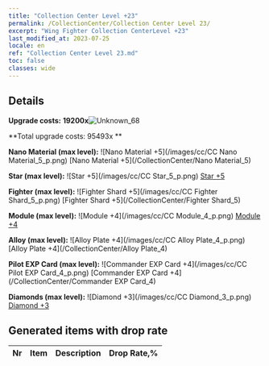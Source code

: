 ```yaml
---
title: "Collection Center Level +23"
permalink: /CollectionCenter/Collection Center Level 23/
excerpt: "Wing Fighter Collection CenterLevel +23"
last_modified_at: 2023-07-25
locale: en
ref: "Collection Center Level 23.md"
toc: false
classes: wide
---
```



## Details

 **Upgrade costs:** **19200x**![Unknown_68](/images/item/bh_img25_p.png)

 **Total upgrade costs: 95493x **

 **Nano Material (max level):** ![Nano Material +5](/images/cc/CC Nano Material_5_p.png) [Nano Material +5](/CollectionCenter/Nano Material_5)

 **Star (max level):** ![Star +5](/images/cc/CC Star_5_p.png) [Star +5](/CollectionCenter/Star_5)

 **Fighter (max level):** ![Fighter Shard +5](/images/cc/CC Fighter Shard_5_p.png) [Fighter Shard +5](/CollectionCenter/Fighter Shard_5)

 **Module (max level):** ![Module +4](/images/cc/CC Module_4_p.png) [Module +4](/CollectionCenter/Module_4)

 **Alloy (max level):** ![Alloy Plate +4](/images/cc/CC Alloy Plate_4_p.png) [Alloy Plate +4](/CollectionCenter/Alloy Plate_4)

 **Pilot EXP Card (max level):** ![Commander EXP Card +4](/images/cc/CC Pilot EXP Card_4_p.png) [Commander EXP Card +4](/CollectionCenter/Commander EXP Card_4)

 **Diamonds (max level):** ![Diamond +3](/images/cc/CC Diamond_3_p.png) [Diamond +3](/CollectionCenter/Diamond_3)

## Generated items with drop rate

  |  Nr |     Item   |    Description   |  Drop Rate,% |
  |:----|:----------:|:-----------------|:-------------|


